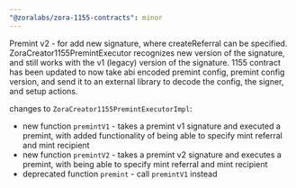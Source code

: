 ```yaml
---
"@zoralabs/zora-1155-contracts": minor
---
```


Premint v2 - for add new signature, where createReferral can be specified.  ZoraCreator1155PremintExecutor recognizes new version of the signature, and still works with the v1 (legacy) version of the signature.  1155 contract has been updated to now take abi encoded premint config, premint config version, and send it to an external library to decode the config, the signer, and setup actions.

changes to `ZoraCreator1155PremintExecutorImpl`:
* new function `premintV1` - takes a premint v1 signature and executed a premint, with added functionality of being able to specify mint referral and mint recipient
* new function `premintV2` - takes a premint v2 signature and executes a premint, with being able to specify mint referral and mint recipient
* deprecated function `premint` - call `premintV1` instead